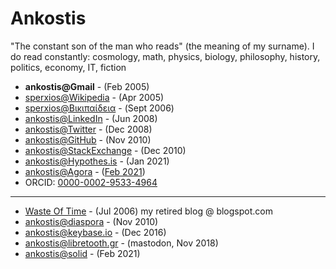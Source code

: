 # Ankostis

"The constant son of the man who reads" (the meaning of my surname).
I do read constantly: cosmology, math, physics, biology, philosophy, history, politics, economy, IT, fiction

- **ankostis@Gmail** - (Feb 2005)
- [sperxios@Wikipedia](https://en.wikipedia.org/wiki/User:Sperxios) - (Apr 2005)
- [sperxios@Βικιπαίδεια](https://el.wikipedia.org/wiki/%CE%A7%CF%81%CE%AE%CF%83%CF%84%CE%B7%CF%82:Sperxios) - (Sept 2006)
- [ankostis@LinkedIn](https://www.linkedin.com/in/kostis-anagnostopoulos-833a458/) - (Jun 2008)
- [ankostis@Twitter](https://twitter.com/ankostis) - (Dec 2008)
- [ankostis@GitHub](https://github.com/ankostis) - (Nov 2010)
- [ankostis@StackExchange](https://stackoverflow.com/users/548792/ankostis?tab=profile) - (Dec 2010)
- [ankostis@Hypothes.is](https://hypothes.is/users/ankostis) - (Jan 2021)
- [ankostis@Agora](https://anagora.org/@ankostis) - ([Feb 2021](https://twitter.com/flancian/status/1358907558023553033?s=20))
- ORCID: [0000-0002-9533-4964](https://orcid.org/0000-0002-9533-4964)

---

- [Waste Of Time](https://ankostis.blogspot.com/) - (Jul 2006) my retired blog @ blogspot.com
- [ankostis@diaspora](ankostis@joindiaspora.com) - (Nov 2010)
- [ankostis@keybase.io](https://keybase.io/ankostis) - (Dec 2016)
- [ankostis@libretooth.gr](https://libretooth.gr/@ankostis) - (mastodon, Nov 2018)
- [ankostis@solid](https://ankostis.solidcommunity.net/) - (Feb 2021)
